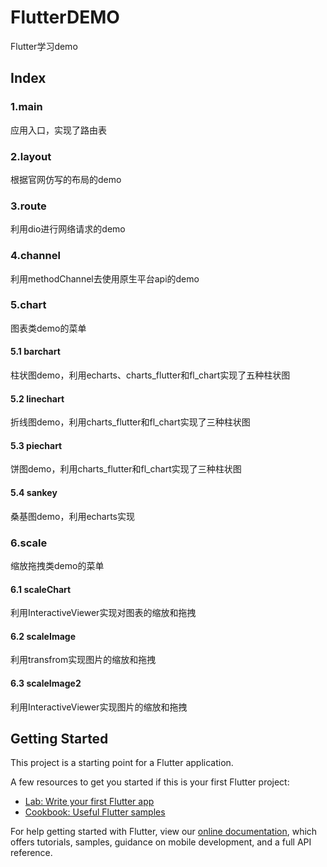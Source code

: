 # FlutterDEMO

Flutter学习demo

## Index
### 1.main
应用入口，实现了路由表

### 2.layout
根据官网仿写的布局的demo

### 3.route
利用dio进行网络请求的demo

### 4.channel

利用methodChannel去使用原生平台api的demo

### 5.chart
图表类demo的菜单

#### 5.1 barchart
柱状图demo，利用echarts、charts_flutter和fl_chart实现了五种柱状图

#### 5.2 linechart
折线图demo，利用charts_flutter和fl_chart实现了三种柱状图

#### 5.3 piechart
饼图demo，利用charts_flutter和fl_chart实现了三种柱状图

#### 5.4 sankey
桑基图demo，利用echarts实现

### 6.scale
缩放拖拽类demo的菜单

#### 6.1 scaleChart
利用InteractiveViewer实现对图表的缩放和拖拽

#### 6.2 scaleImage
利用transfrom实现图片的缩放和拖拽

#### 6.3 scaleImage2
利用InteractiveViewer实现图片的缩放和拖拽



## Getting Started

This project is a starting point for a Flutter application.

A few resources to get you started if this is your first Flutter project:

- [Lab: Write your first Flutter app](https://flutter.dev/docs/get-started/codelab)
- [Cookbook: Useful Flutter samples](https://flutter.dev/docs/cookbook)

For help getting started with Flutter, view our
[online documentation](https://flutter.dev/docs), which offers tutorials,
samples, guidance on mobile development, and a full API reference.
